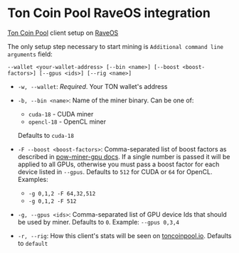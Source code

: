 # Ton Coin Pool RaveOS integration

[Ton Coin Pool](https://toncoinpool.io) client setup on [RaveOS](https://raveos.com)

The only setup step necessary to start mining is `Additional command line arguments` field:

```
--wallet <your-wallet-address> [--bin <name>] [--boost <boost-factors>] [--gpus <ids>] [--rig <name>]
```

-   `-w, --wallet`: _Required_. Your TON wallet's address
-   `-b, --bin <name>`: Name of the miner binary. Can be one of:

    -   `cuda-18` - CUDA miner
    -   `opencl-18` - OpenCL miner

    Defaults to `cuda-18`

-   `-F --boost <boost-factors>`: Comma-separated list of boost factors as described in
    [pow-miner-gpu docs](https://github.com/tontechio/pow-miner-gpu/blob/main/crypto/util/pow-miner-howto.md). If a
    single number is passed it will be applied to all GPUs, otherwise you must pass a boost factor for each device
    listed in `--gpus`. Defaults to `512` for CUDA or `64` for OpenCL. Examples:
    -   `-g 0,1,2 -F 64,32,512`
    -   `-g 0,1,2 -F 512`
-   `-g, --gpus <ids>`: Comma-separated list of GPU device Ids that should be used by miner. Defaults to `0`.
    Example: `--gpus 0,3,4`
-   `-r, --rig`: How this client's stats will be seen on [toncoinpool.io](https://toncoinpool.io).
    Defaults to `default`
